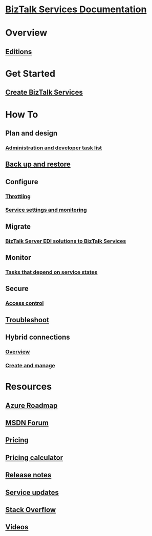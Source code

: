 # [BizTalk Services Documentation](index.md)

# Overview
## [Editions](biztalk-editions-feature-chart.md)

# Get Started
## [Create BizTalk Services](biztalk-provision-services.md)

# How To
## Plan and design
### [Administration and developer task list](biztalk-services-administration-and-development-task-list.md)
## [Back up and restore](biztalk-backup-restore.md)
## Configure
### [Throttling](biztalk-throttling-thresholds.md)
### [Service settings and monitoring](biztalk-dashboard-monitor-scale-tabs.md)
## Migrate
### [BizTalk Server EDI solutions to BizTalk Services](biztalk-migrating-to-edi-guide.md)
## Monitor
### [Tasks that depend on service states](biztalk-service-state-chart.md)
## Secure
### [Access control](biztalk-issuer-name-issuer-key.md)
## [Troubleshoot](biztalk-troubleshoot-using-ops-logs.md)
## Hybrid connections
### [Overview](integration-hybrid-connection-overview.md)
### [Create and manage](integration-hybrid-connection-create-manage.md)

# Resources
## [Azure Roadmap](https://azure.microsoft.com/roadmap/)
## [MSDN Forum](https://social.msdn.microsoft.com/Forums/en-US/home?forum=azurebiztalksvcs)
## [Pricing](https://azure.microsoft.com/pricing/details/biztalk-services/)
## [Pricing calculator](https://azure.microsoft.com/pricing/calculator/)
## [Release notes](biztalk-release-notes.md)
## [Service updates](https://azure.microsoft.com/updates/?product=biztalk-services)
## [Stack Overflow](http://stackoverflow.com/questions/tagged/biztalk-services)
## [Videos](https://azure.microsoft.com/documentation/videos/index/?services=biztalk-services)
